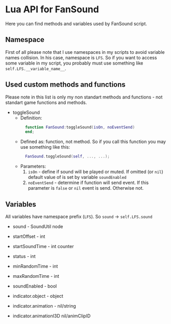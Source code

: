 # Lua API for FanSound

Here you can find methods and variables used by FanSound script.

## Namespace

First of all please note that I use namespaces in my scripts to avoid variable names collision. In his case, namespace is `LFS`. So if you want to access some variable in my script, you probably must use something like `self.LFS.__variable_name__`.

## Used custom methods and functions

Please note in this list is only my non standart methods and functions - not standart game functions and methods.

* toggleSound
  * Definition:
    ```lua
      function FanSound:toggleSound(isOn, noEventSend)
      end;
    ```
  * Defined as: function, not method. So if you call this function you may use something like this:
    ```lua
      FanSound.toggleSound(self, ..., ...);
    ```
  * Parameters:
    1) `isOn` - define if sound will be played or muted. If omitted (or `nil`) default value of is set by variable `soundEnabled`
    2) `noEventSend` - determine if function will send event. If this parameter is `false` or `nil` event is send. Otherwise not.

## Variables

All variables have namespace prefix (`LFS`). So `sound` -> `self.LFS.sound`

* sound - SoundUtil node
* startOffset - int
* startSoundTime - int counter
* status - int
* minRandomTime - int
* maxRandomTime - int
* soundEnabled - bool

* indicator.object - object
* indicator.animation - nil/string
* indicator.animationI3D nil/animClipID
